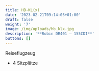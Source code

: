 ```yaml
---
title: HB-KL(x)
date: '2023-02-21T09:14:05+01:00'
draft: false
weight: '7'
image: /img/uploads/hb_klx.jpg
description: '**Robin DR401 – 155CDI**'
buttons: []
---
```

Reiseflugzeug

* 4 Sitzplätze


